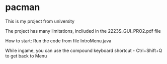 # pacman

This is my project from university

The project has many limitations, incliuded in the 2223S_GUI_PRO2.pdf file

How to start: Run the code from file IntroMenu.java

While ingame, you can use the compound keyboard shortcut - Ctrl+Shift+Q to get back to Menu
